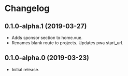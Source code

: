 # Changelog

## 0.1.0-alpha.1 (2019-03-27)
- Adds sponsor section to home.vue.
- Renames blank route to projects. Updates pwa start_url.

## 0.1.0-alpha.0 (2019-03-23)
- Initial release.
